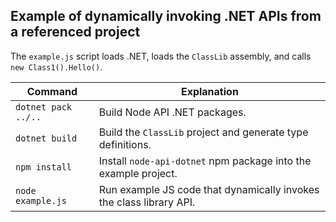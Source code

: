
## Example of dynamically invoking .NET APIs from a referenced project
The `example.js` script loads .NET, loads the `ClassLib` assembly, and calls `new Class1().Hello()`.

| Command                          | Explanation
|----------------------------------|--------------------------------------------------
| `dotnet pack ../..`              | Build Node API .NET packages.
| `dotnet build`                   | Build the `ClassLib` project and generate type definitions.
| `npm install`                    | Install `node-api-dotnet` npm package into the example project.
| `node example.js`                | Run example JS code that dynamically invokes the class library API.
